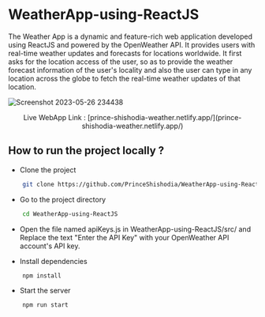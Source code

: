 # WeatherApp-using-ReactJS

The Weather App is a dynamic and feature-rich web application developed using ReactJS and powered by the OpenWeather API. It provides users with real-time weather updates and forecasts for locations worldwide.
It first asks for the location access of the user, so as to provide the weather forecast information of the user's locality and also the user can type in any location across the globe to fetch the real-time weather updates of that location. 

![Screenshot 2023-05-26 234438](https://github.com/PrinceShishodia/WeatherApp-using-ReactJS/assets/95168097/3d81d79a-4610-448a-9bed-56d2123b52ba)

<p align="center">
Live WebApp Link : [prince-shishodia-weather.netlify.app/](prince-shishodia-weather.netlify.app/)
</p>


## How to run the project locally ?
  

- Clone the project

```bash
    git clone https://github.com/PrinceShishodia/WeatherApp-using-ReactJS
```

 - Go to the project directory

```bash
    cd WeatherApp-using-ReactJS
```

- Open the file named apiKeys.js in WeatherApp-using-ReactJS/src/
  and Replace the text "Enter the API Key" with your OpenWeather  API account's API key.


- Install dependencies

```bash
    npm install
```

- Start the server

```bash
    npm run start
```


